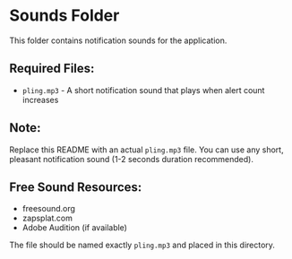 # Sounds Folder

This folder contains notification sounds for the application.

## Required Files:
- `pling.mp3` - A short notification sound that plays when alert count increases

## Note:
Replace this README with an actual `pling.mp3` file. You can use any short, pleasant notification sound (1-2 seconds duration recommended).

## Free Sound Resources:
- freesound.org
- zapsplat.com
- Adobe Audition (if available)

The file should be named exactly `pling.mp3` and placed in this directory.
